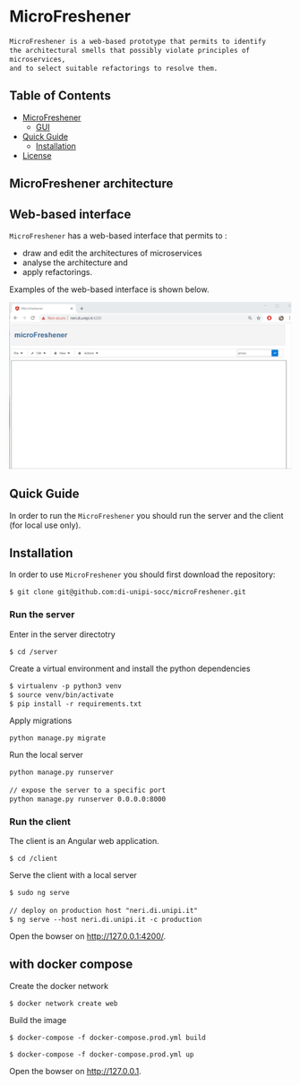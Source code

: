 # MicroFreshener

```
MicroFreshener is a web-based prototype that permits to identify
the architectural smells that possibly violate principles of microservices, 
and to select suitable refactorings to resolve them.
```


## Table of Contents
- [MicroFreshener](#microfreshener-architecture)
  * [GUI](#web-based-interface)
  <!-- * [Internal architecture](#internal-architecture) -->
- [Quick Guide](#quick-guide)
  * [Installation](#installation)
  <!-- * [Example of usage](#example-of-usage) -->
- [License](#license)

## MicroFreshener architecture

## Web-based interface
`MicroFreshener` has a web-based interface that permits to :
- draw and edit the architectures of microservices
- analyse the architecture and 
- apply refactorings.

Examples of the web-based interface is shown below.

![](./docs/demo.gif)


## Quick Guide
In order to run the `MicroFreshener` you should run the server and the client (for local use only).

## Installation
In order to use `MicroFreshener` you should first download the repository:

```
$ git clone git@github.com:di-unipi-socc/microFreshener.git
```

### Run the server
Enter in the server directotry 

```
$ cd /server
```

Create a virtual environment and install the python dependencies

```
$ virtualenv -p python3 venv  
$ source venv/bin/activate 
$ pip install -r requirements.txt 
```

Apply migrations

```
python manage.py migrate

```

Run the local server

```
python manage.py runserver

// expose the server to a specific port
python manage.py runserver 0.0.0.0:8000

```

###  Run the client
The client is an Angular web application.

```
$ cd /client
```

Serve the client with a local server
```
$ sudo ng serve
 
// deploy on production host "neri.di.unipi.it"
$ ng serve --host neri.di.unipi.it -c production 
```

Open the bowser on http://127.0.0.1:4200/.


## with docker compose
Create the docker network
```
$ docker network create web
```
Build the image
```
$ docker-compose -f docker-compose.prod.yml build
```

```
$ docker-compose -f docker-compose.prod.yml up
```

Open the bowser on http://127.0.0.1.
